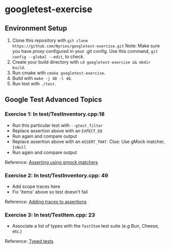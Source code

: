 # googletest-exercise
## Environment Setup
1. Clone this repository with `git clone https://github.com/Nyries/googletest-exercise.git`
Note: Make sure you have *proxy* configured in your .git config.
Use this command, `git config --global --edit`, to check.
2. Create your build directory with `cd googletest-exercise && mkdir build`.
3. Run cmake with `cmake googletest-exercise`.
4. Build with `make -j 40 -l 48`.
5. Run test with `./test`.
## Google Test Advanced Topics
### Exercise 1: In test/TestInventory.cpp:18
- Run this particular test with `--gtest_filter`
- Replace assertion above with an `EXPECT_EQ`
- Run again and compare output
- Replace assertion above with an `ASSERT_THAT`. Clue: Use gMock matcher, `IsNull`
- Run again and compare output

Reference: [Asserting using gmock matchers](https://github.com/google/googletest/blob/master/googletest/docs/advanced.md#asserting-using-gmock-matchers)

### Exercise 2: In test/TestInventory.cpp: 49
- Add scope traces here
- Fix 'items' above so test doesn't fail

Reference: [Adding traces to assertions](https://github.com/google/googletest/blob/master/googletest/docs/advanced.md#adding-traces-to-assertions)

### Exercise 3: In test/TestItem.cpp: 23
- Associate a list of types with the `TestItem` test suite (e.g Bun, Cheese, etc.)

Reference: [Typed tests](https://github.com/google/googletest/blob/master/googletest/docs/advanced.md#typed-tests)
